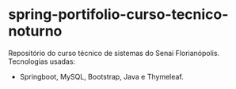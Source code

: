 # spring-portifolio-curso-tecnico-noturno
Repositório do curso técnico de sistemas do Senai Florianópolis.
Tecnologias usadas:
* Springboot, MySQL, Bootstrap, Java e Thymeleaf.
